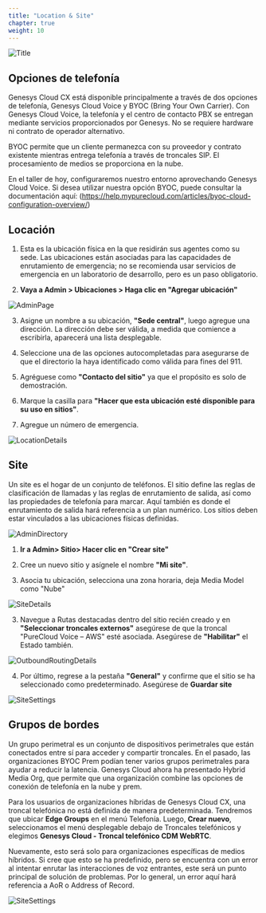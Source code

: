 ```yaml
---
title: "Location & Site"
chapter: true
weight: 10
---
```


![Title](/images/LocationSiteNew-768x300.jpg) 


## Opciones de telefonía

Genesys Cloud CX está disponible principalmente a través de dos opciones de telefonía, Genesys Cloud Voice y BYOC (Bring Your Own Carrier). Con Genesys Cloud Voice, la telefonía y el centro de contacto PBX se entregan mediante servicios proporcionados por Genesys. No se requiere hardware ni contrato de operador alternativo.

BYOC permite que un cliente permanezca con su proveedor y contrato existente mientras entrega telefonía a través de troncales SIP. El procesamiento de medios se proporciona en la nube.

En el taller de hoy, configuraremos nuestro entorno aprovechando Genesys Cloud Voice. Si desea utilizar nuestra opción BYOC, puede consultar la documentación aquí: (https://help.mypurecloud.com/articles/byoc-cloud-configuration-overview/)


## Locación
1. Esta es la ubicación física en la que residirán sus agentes como su sede. Las ubicaciones están asociadas para las capacidades de enrutamiento de emergencia; no se recomienda usar servicios de emergencia en un laboratorio de desarrollo, pero es un paso obligatorio.


2. **Vaya a Admin > Ubicaciones > Haga clic en "Agregar ubicación"**

![AdminPage](/images/Locations.jpg)

3. Asigne un nombre a su ubicación, **"Sede central"**, luego agregue una dirección. La dirección debe ser válida, a medida que comience a escribirla, aparecerá una lista desplegable.

4. Seleccione una de las opciones autocompletadas para asegurarse de que el directorio la haya identificado como válida para fines del 911.

5. Agréguese como **"Contacto del sitio"** ya que el propósito es solo de demostración.

6. Marque la casilla para **"Hacer que esta ubicación esté disponible para su uso en sitios"**.

7. Agregue un número de emergencia.


![LocationDetails](/images/LocationsPopup.jpg)

## Site


 Un site es el hogar de un conjunto de teléfonos. El sitio define las reglas de clasificación de llamadas y las reglas de enrutamiento de salida, así como las propiedades de telefonía para marcar. Aquí también es donde el enrutamiento de salida hará referencia a un plan numérico. Los sitios deben estar vinculados a las ubicaciones físicas definidas.

![AdminDirectory](/images/Site.jpg)

1. **Ir a Admin> Sitio> Hacer clic en "Crear site"**

2. Cree un nuevo sitio y asígnele el nombre **"Mi site"**.

3. Asocia tu ubicación, selecciona una zona horaria, deja Media Model como "Nube"

![SiteDetails](/images/SiteSetup.jpg)

3. Navegue a Rutas destacadas dentro del sitio recién creado y en **"Seleccionar troncales externos"** asegúrese de que la troncal "PureCloud Voice – AWS" esté asociada. Asegúrese de **"Habilitar"** el Estado también.

![OutboundRoutingDetails](/images/OutboundRoute.jpg)

4. Por último, regrese a la pestaña **"General"** y confirme que el sitio se ha seleccionado como predeterminado. Asegúrese de **Guardar site**


![SiteSettings](/images/DefaultSite.jpg)

## Grupos de bordes

Un grupo perimetral es un conjunto de dispositivos perimetrales que están conectados entre sí para acceder y compartir troncales. En el pasado, las organizaciones BYOC Prem podían tener varios grupos perimetrales para ayudar a reducir la latencia. Genesys Cloud ahora ha presentado Hybrid Media Org, que permite que una organización combine las opciones de conexión de telefonía en la nube y prem.

Para los usuarios de organizaciones híbridas de Genesys Cloud CX, una troncal telefónica no está definida de manera predeterminada. Tendremos que ubicar **Edge Groups** en el menú Telefonía. Luego, **Crear nuevo**, seleccionamos el menú desplegable debajo de Troncales telefónicos y elegimos **Genesys Cloud - Troncal telefónico CDM WebRTC**.

Nuevamente, esto será solo para organizaciones específicas de medios híbridos. Si cree que esto se ha predefinido, pero se encuentra con un error al intentar enrutar las interacciones de voz entrantes, este será un punto principal de solución de problemas. Por lo general, un error aquí hará referencia a AoR o Address of Record.

![SiteSettings](/images/Hybrid.jpg)